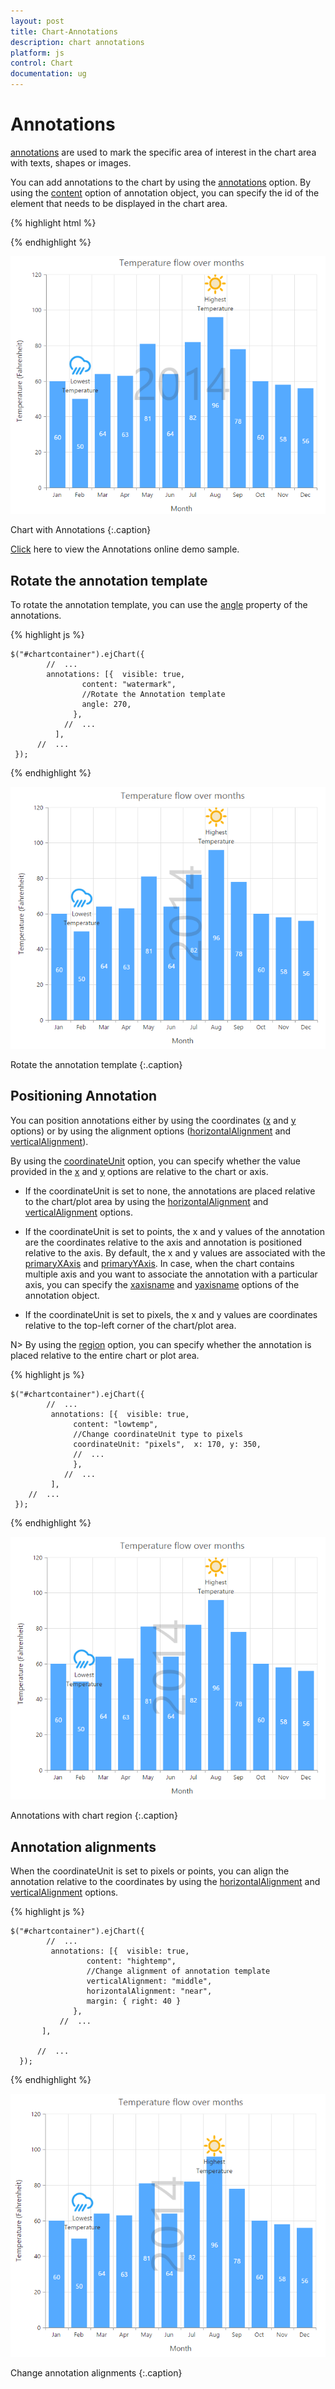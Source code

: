 ```yaml
---
layout: post
title: Chart-Annotations
description: chart annotations
platform: js
control: Chart
documentation: ug
---
```


# Annotations

[annotations](../api/ejchart#members:annotations) are used to mark the specific area of interest in the chart area with texts, shapes or images. 

You can add annotations to the chart by using the [annotations](../api/ejchart#members:annotations) option. By using the [content](../api/ejchart#members:annotations-content) option of annotation object, you can specify the id of the element that needs to be displayed in the chart area.

{% highlight html %}

<body>
  <div id="chartcontainer"></div> 
              
  <div id= "watermark" style="font-size:100px; display:none">2014</div>
  <script>
   $("#chartcontainer").ejChart({

            //  ...
            annotations: [
                //Add Annotation content here
	 { visible: true, content: "watermark", opacity: 0.2, region: "series" }
                           //  ...
           ],             
        //  ...
   });
  </script>
</body>


{% endhighlight %}


![](/js/Chart/Annotations_images/Annotations_img1.png)

Chart with Annotations
{:.caption}

[Click](http://js.syncfusion.com/demos/web/#!/azure/chart/chartcustomization/annotations) here to view the Annotations online demo sample.


## Rotate the annotation template

To rotate the annotation template, you can use the [angle](../api/ejchart#members:annotations-angle) property of the annotations. 

{% highlight js %}


    $("#chartcontainer").ejChart({
            //  ...
            annotations: [{  visible: true, 
                    content: "watermark", 
                    //Rotate the Annotation template
                    angle: 270,
                  },
                //  ...
              ],             
          //  ...
     });


{% endhighlight %}


![](/js/Chart/Annotations_images/Annotations_img2.png)

Rotate the annotation template
{:.caption}

## Positioning Annotation

You can position annotations either by using the coordinates ([x](../api/ejchart#members:annotations-x) and [y](../api/ejchart#members:annotations-y) options) or by using the alignment options ([horizontalAlignment](../api/ejchart#members:annotations-horizontalalignment) and [verticalAlignment](../api/ejchart#members:annotations-verticalalignment)).

By using the [coordinateUnit](../api/ejchart#members:annotations-coordinateunit) option, you can specify whether the value provided in the [x](../api/ejchart#members:annotations-x) and [y](../api/ejchart#members:annotations-y) options are relative to the chart or axis.

* If the coordinateUnit is set to none, the annotations are placed relative to the chart/plot area by using the [horizontalAlignment](../api/ejchart#members:annotations-horizontalalignment) and [verticalAlignment](../api/ejchart#members:annotations-verticalalignment) options.

* If the coordinateUnit is set to points, the x and y values of the annotation are the coordinates relative to the axis and annotation is positioned relative to the axis. By default, the x and y values are associated with the [primaryXAxis](../api/ejchart#members:annotations-primaryxaxis) and [primaryYAxis](../api/ejchart#members:annotations-primaryyaxis). In case, when the chart contains multiple axis and you want to associate the annotation with a particular axis, you can specify the [xaxisname](../api/ejchart#members:annotations-xaxisname) and [yaxisname](../api/ejchart#members:annotations-yaxisname) options of the annotation object.

* If the coordinateUnit is set to pixels, the x and y values are coordinates relative to the top-left corner of the chart/plot area.   

N> By using the [region](../api/ejchart#members:annotations-region) option, you can specify whether the annotation is placed relative to the entire chart or plot area.

{% highlight js %}


    $("#chartcontainer").ejChart({
            //  ...
             annotations: [{  visible: true, 
                  content: "lowtemp", 
                  //Change coordinateUnit type to pixels
                  coordinateUnit: "pixels",  x: 170, y: 350,   
                  //  ...
                  },
                //  ...
             ],  
        //  ...
     });


{% endhighlight %}


![](/js/Chart/Annotations_images/Annotations_img3.png)

Annotations with chart region
{:.caption}


## Annotation alignments

When the coordinateUnit is set to pixels or points, you can align the annotation relative to the coordinates by using the [horizontalAlignment](../api/ejchart#members:annotations-horizontalalignment) and [verticalAlignment](../api/ejchart#members:annotations-verticalalignment) options. 

{% highlight js %}


    $("#chartcontainer").ejChart({
            //  ...
             annotations: [{  visible: true, 
                     content: "hightemp", 
                     //Change alignment of annotation template
                     verticalAlignment: "middle",
                     horizontalAlignment: "near",
                     margin: { right: 40 }                          
                  },                                
               //  ...
           ],             

          //  ...
      });


{% endhighlight %}


![](/js/Chart/Annotations_images/Annotations_img4.png)

Change annotation alignments
{:.caption}
